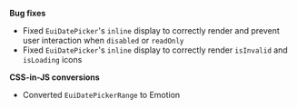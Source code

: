 **Bug fixes**

- Fixed `EuiDatePicker`'s `inline` display to correctly render and prevent user interaction when `disabled` or `readOnly`
- Fixed `EuiDatePicker`'s `inline` display to correctly render `isInvalid` and `isLoading` icons

**CSS-in-JS conversions**

- Converted `EuiDatePickerRange` to Emotion
